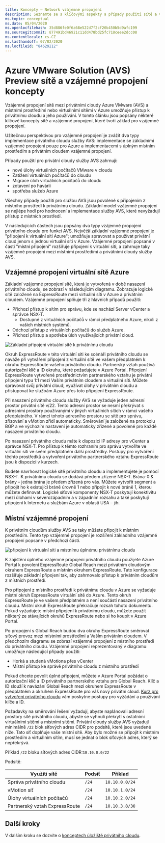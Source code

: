 ```yaml
---
title: Koncepty – Network vzájemné propojení
description: Seznamte se s klíčovými aspekty a případy použití sítě a vzájemné propojení v řešení Azure VMware (AVS).
ms.topic: conceptual
ms.date: 05/04/2020
ms.openlocfilehash: 35d886fe0f6a68e522d7f2cf20b450b5d9afc199
ms.sourcegitcommit: 877491bd46921c11dd478bd25fc718ceee2dcc08
ms.contentlocale: cs-CZ
ms.lasthandoff: 07/02/2020
ms.locfileid: "84629212"
---
```

# <a name="azure-vmware-solution-avs-preview-networking-and-interconnectivity-concepts"></a>Azure VMware Solution (AVS) Preview sítě a vzájemné propojení koncepty

Vzájemné propojení sítě mezi privátními cloudy Azure VMware (AVS) a místními prostředími nebo virtuálními sítěmi v Azure umožňuje přístup k privátnímu cloudu a jeho používání. V tomto článku jsou popsány některé klíčové koncepty sítě a vzájemné propojení, které tvoří základ pro vzájemné propojení.

Užitečnou perspektivou pro vzájemné propojení je zvážit dva typy implementace privátního cloudu služby AVS: implementace se základními vzájemné propojení pouze pro Azure a implementacemi s úplným místním prostředím a privátním cloudem vzájemné propojení.

Případy použití pro privátní cloudy služby AVS zahrnují:
- nové úlohy virtuálních počítačů VMware v cloudu
- Zatížení virtuálních počítačů do cloudu
- Migrace úloh virtuálních počítačů do cloudu
- zotavení po havárii
- spotřeba služeb Azure

 Všechny případy použití pro službu AVS jsou povolené s připojením z místního prostředí k privátnímu cloudu. Základní model vzájemné propojení se nejlépe hodí pro hodnocení a implementace služby AVS, které nevyžadují přístup z místních prostředí.

V následujících částech jsou popsány dva typy vzájemné propojení privátního cloudu pro funkci AVS.  Největší základní vzájemné propojení je "připojení k virtuální síti Azure"; umožňuje spravovat a používat privátní cloud jenom s jednou virtuální sítí v Azure. Vzájemné propojení popsané v části "místní připojení" rozšiřuje připojení k virtuální síti, a zahrnuje taky vzájemné propojení mezi místními prostředími a privátními cloudy služby AVS.

## <a name="azure-virtual-network-interconnectivity"></a>Vzájemné propojení virtuální sítě Azure

Základní vzájemné propojení sítě, která je vytvořená v době nasazení privátního cloudu, se zobrazí v následujícím diagramu. Zobrazuje logické sítě založené na ExpressRoute mezi virtuální sítí v Azure a privátním cloudem. Vzájemné propojení splňuje tři z hlavních případů použití:
- Příchozí přístup k sítím pro správu, kde se nachází Server vCenter a správce NSX-T.
    - Dostupné z virtuálních počítačů v rámci předplatného Azure, nikoli z vašich místních systémů.
- Odchozí přístup z virtuálních počítačů do služeb Azure.
- Příchozí přístup a spotřeba úloh využívajících privátní cloud.

![Základní připojení virtuální sítě k privátnímu cloudu](./media/concepts/adjacency-overview-drawing-single.png)

Okruh ExpressRoute v této virtuální síti ke scénáři privátního cloudu se naváže při vytváření připojení z virtuální sítě ve vašem předplatném k okruhu ExpressRoute vašeho privátního cloudu. Partnerský vztah používá autorizační klíč a ID okruhu, které požadujete v Azure Portal. Připojení ExpressRoute vytvořené prostřednictvím partnerského vztahu je privátní připojení typu 1:1 mezi Vaším privátním cloudem a virtuální sítí. Můžete spravovat svůj privátní cloud, využívat úlohy v privátním cloudu a přistupovat ke službám Azure přes toto připojení ExpressRoute.

Při nasazení privátního cloudu služby AVS se vyžaduje jeden adresní prostor privátní sítě v/22. Tento adresní prostor se nesmí překrývat s adresními prostory používanými v jiných virtuálních sítích v rámci vašeho předplatného. V rámci tohoto adresního prostoru se sítě pro správu, zřizování a vMotion zřídí automaticky. Směrování je založené na protokolu BGP a ve výchozím nastavení je automaticky zřízené a povolené pro každé nasazení privátního cloudu.

Po nasazení privátního cloudu máte k dispozici IP adresy pro vCenter a správce NSX-T. Pro přístup k těmto rozhraním pro správu vytvoříte ve virtuální síti ve svém předplatném další prostředky. Postupy pro vytváření těchto prostředků a vytvoření privátního partnerského vztahu ExpressRoute jsou k dispozici v kurzech.

Budete navrhovat logické sítě privátního cloudu a implementujete je pomocí NSX-T. K privátnímu cloudu se dodává předem zřízené NSX-T. Brána-0 & brány – jedna brána je předem zřízená pro vás. Můžete vytvořit segment a připojit ho k existující bráně úrovně 1 nebo připojit k nové bráně 1, kterou můžete definovat. Logické síťové komponenty NSX-T poskytují konektivitu mezi úlohami v severozápadním a v západním rozsahu a také poskytují připojení k Internetu a službám Azure v oblasti USA – jih. 

## <a name="on-premises-interconnectivity"></a>Místní vzájemné propojení

K privátním cloudům služby AVS se taky můžete připojit k místním prostředím. Tento typ vzájemné propojení je rozšíření základního vzájemné propojení popsané v předchozí části.

![připojení k virtuální síti a místnímu úplnému privátnímu cloudu](./media/concepts/adjacency-overview-drawing-double.png)

K zajištění úplného vzájemné propojení privátního cloudu použijete Azure Portal k povolení ExpressRoute Global Reach mezi privátním cloudovým okruhem ExpressRoute a místním okruhem ExpressRoute. Tato konfigurace rozšiřuje základní připojení tak, aby zahrnovalo přístup k privátním cloudům z místních prostředí.

Pro připojení z místního prostředí k privátnímu cloudu v Azure se vyžaduje místní okruh ExpressRoute virtuální sítě do Azure. Tento okruh ExpressRoute je ve vašem předplatném a není součástí nasazení privátního cloudu. Místní okruh ExpressRoute překračuje rozsah tohoto dokumentu. Pokud vyžadujete místní připojení k privátnímu cloudu, můžete použít některý ze stávajících okruhů ExpressRoute nebo si ho koupit v Azure Portal.

Po propojení s Global Reach budou dva okruhy ExpressRoute směrovat síťový provoz mezi místními prostředími a Vaším privátním cloudem. V předchozím diagramu se zobrazí vzájemné propojení z místního prostředí do privátního cloudu. Vzájemné propojení reprezentovaný v diagramu umožňuje následující případy použití:

- Horká a studená vMotiona přes vCenter
- Místní přístup ke správě privátního cloudu z místního prostředí

Pokud chcete povolit úplné připojení, můžete v Azure Portal požádat o autorizační klíč a ID privátního partnerského vztahu pro Global Reach. Klíč a ID slouží k navázání Global Reach mezi okruhem ExpressRoute v předplatném a okruhem ExpressRoute pro váš nový privátní cloud. [Kurz pro vytvoření privátního cloudu](tutorial-create-private-cloud.md) vám poskytne postupy pro vyžádání a používání klíče a ID.

Požadavky na směrování řešení vyžadují, abyste naplánovali adresní prostory sítě privátního cloudu, abyste se vyhnuli překrytí s ostatními virtuálními sítěmi a místními sítěmi. Privátní cloudy služby AVS vyžadují minimálně `/22` blok síťových adres CIDR pro podsítě, které jsou uvedené níže. Tato síť doplňuje vaše místní sítě. Aby bylo možné se připojit k místním prostředím a virtuálním sítím, musí se jednat o blok síťových adres, který se nepřekrývá.

Příklad `/22` bloku síťových adres CIDR:`10.10.0.0/22`

Podsítě:

| Využití sítě             | Podsíť | Příklad        |
| ------------------------- | ------ | -------------- |
| Správa privátního cloudu            | `/24`    | `10.10.0.0/24`   |
| vMotion síť       | `/24`    | `10.10.1.0/24`   |
| Úlohy virtuálních počítačů | `/24`   | `10.10.2.0/24`   |
| Partnerský vztah ExpressRoute | `/24`    | `10.10.3.8/30`   |

## <a name="next-steps"></a>Další kroky 

V dalším kroku se dozvíte o [konceptech úložiště privátního cloudu](concepts-storage.md).

<!-- LINKS - external -->
[enable Global Reach]: https://docs.microsoft.com/azure/expressroute/expressroute-howto-set-global-reach

<!-- LINKS - internal -->

